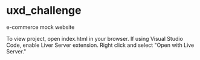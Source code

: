 # uxd_challenge
e-commerce mock website

To view project, open index.html in your browser.
If using Visual Studio Code, enable Liver Server extension. Right click and select "Open with Live Server."
